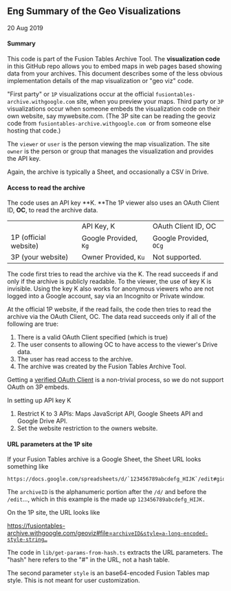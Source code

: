 ## Eng Summary of the Geo Visualizations

20 Aug 2019


#### Summary

This code is part of the Fusion Tables Archive Tool.  The  **visualization code** in this GitHub repo allows you to embed maps in web pages based showing data from your archives. This document describes some of the less obvious implementation details of the map visualization or "geo viz" code.

"First party" or `1P` visualizations occur at the official `fusiontables-archive.withgoogle.com` site, when you preview your maps. Third party or `3P` visualizations occur when someone embeds the visualization code on their own website, say mywebsite.com.  (The 3P site can be reading the geoviz code from `fusiontables-archive.withgoogle.com `or from someone else hosting that code.)

The `viewer` or `user` is the person viewing the map visualization. The site `owner` is the person or group that manages the visualization and provides the API key.  

Again, the archive is typically a Sheet, and occasionally a CSV in Drive.


#### Access to read the archive

The code uses an API key **K.  **The 1P viewer also uses an OAuth Client ID, **OC**, to read the archive data.


<table>
  <tr>
   <td>
   </td>
   <td>API Key, K
   </td>
   <td>OAuth Client ID, OC
   </td>
  </tr>
  <tr>
   <td>1P (official website)
   </td>
   <td>Google Provided, <code>Kg</code>
   </td>
   <td>Google Provided, <code>OCg</code>
   </td>
  </tr>
  <tr>
   <td>3P (your website)
   </td>
   <td>Owner Provided, <code>Ku</code>
   </td>
   <td>Not supported.
   </td>
  </tr>
</table>


The code first tries to read the archive via the K. The read succeeds if and only if the archive is publicly readable. To the viewer, the use of key K is invisible. Using the key K also works for anonymous viewers who are not logged into a Google account, say via an Incognito or Private window.

At the official 1P website, if the read fails, the code then tries to read the archive via the OAuth Client, OC. The data read succeeds only if all of the following are true:



1.  There is a valid OAuth Client specified (which is true)
1.  The user  consents to allowing OC to have access to the viewer's Drive data.
1.  The user has read access to the archive.
1.  The archive was created by the Fusion Tables Archive Tool.

Getting a [verified OAuth Client](https://support.google.com/cloud/answer/9110914?hl=en) is a non-trivial process, so we do not support OAuth on 3P embeds.

In setting up API key K



1.  Restrict K to 3 APIs:  Maps JavaScript API, Google Sheets API and Google Drive API.
1.  Set the website restriction to the owners website.


#### URL parameters at the 1P site

If your Fusion Tables archive is a Google Sheet, the Sheet URL looks something like

    https://docs.google.com/spreadsheets/d/`123456789abcdefg_HIJK`/edit#gid=123456

The `archiveID` is the alphanumeric portion after the `/d/` and before the `/edit`…, which in this example is the made up `123456789abcdefg_HIJK.`

On the 1P site, the URL looks like 

https://fusiontables-archive.withgoogle.com/geoviz#file=<code>[archiveID&style=a-long-encoded-style-string…](https://fusiontables-archive.withgoogle.com/geoviz#file=archiveID&style=a-long-encoded-style-string…)</code>

The code in `lib/get-params-from-hash.ts` extracts the URL parameters. The "hash" here refers to the "#" in the URL, not a hash table.

The second parameter `style` is an base64-encoded Fusion Tables map style. This is not meant for user customization.
